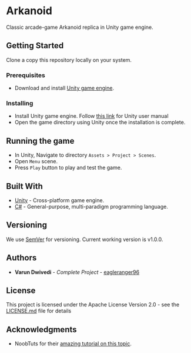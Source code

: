 # Arkanoid

Classic arcade-game Arkanoid replica in Unity game engine.

## Getting Started

Clone a copy this repository locally on your system.

### Prerequisites

* Download and install [Unity game engine](https://unity3d.com/get-unity/download).

### Installing

* Install Unity game engine. Follow [this link](https://docs.unity3d.com/Manual/index.html) for Unity user manual
* Open the game directory using Unity once the installation is complete.

## Running the game

* In Unity, Navigate to directory ```Assets > Project > Scenes```.
* Open ```Menu``` scene.
* Press ```Play``` button to play and test the game.

## Built With

* [Unity](https://unity.com/) - Cross-platform game engine.
* [C#](https://docs.microsoft.com/en-us/dotnet/csharp/) - General-purpose, multi-paradigm programming language.

## Versioning

We use [SemVer](http://semver.org/) for versioning. Current working version is v1.0.0.

## Authors

* **Varun Dwivedi** - *Complete Project* - [eagleranger96](https://github.com/eagleranger96)

## License

This project is licensed under the Apache License Version 2.0 - see the [LICENSE.md](LICENSE.md) file for details

## Acknowledgments

* NoobTuts for their [amazing tutorial on this topic](https://noobtuts.com/unity/2d-arkanoid-game).